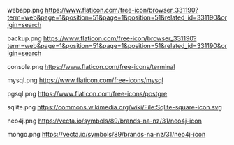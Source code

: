webapp.png
https://www.flaticon.com/free-icon/browser_331190?term=web&page=1&position=51&page=1&position=51&related_id=331190&origin=search

backup.png
https://www.flaticon.com/free-icon/browser_331190?term=web&page=1&position=51&page=1&position=51&related_id=331190&origin=search

console.png
https://www.flaticon.com/free-icons/terminal

mysql.png
https://www.flaticon.com/free-icons/mysql

pgsql.png
https://www.flaticon.com/free-icons/postgre

sqlite.png
https://commons.wikimedia.org/wiki/File:Sqlite-square-icon.svg

neo4j.png
https://vecta.io/symbols/89/brands-na-nz/31/neo4j-icon

mongo.png
https://vecta.io/symbols/89/brands-na-nz/31/neo4j-icon
